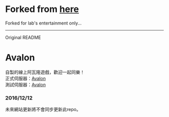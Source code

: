 # Forked from [here](https://github.com/jeno5980515/avalon)
Forked for lab's entertainment only...

-------------------
Original README
# Avalon
自製的線上阿瓦隆遊戲，歡迎一起同樂！  
正式伺服器：[Avalon](http://elefanfan.com:8080/avalon/)  
測試伺服器：[Avalon](http://elefanfan.com:8070/avalon/)  

### 2016/12/12  
未來網站更新將不會同步更新此repo。
